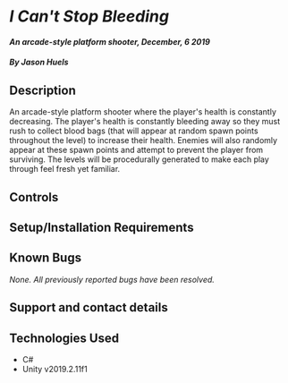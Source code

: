 # _I Can't Stop Bleeding_

#### _An arcade-style platform shooter, December, 6 2019_

#### _By **Jason Huels**_

## Description

An arcade-style platform shooter where the player's health is constantly decreasing. The player's health is constantly bleeding away so they must rush to collect blood bags (that will appear at random spawn points throughout the level) to increase their health. Enemies will also randomly appear at these spawn points and attempt to prevent the player from surviving. The levels will be procedurally generated to make each play through feel fresh yet familiar.

## Controls

## Setup/Installation Requirements

## Known Bugs

_None. All previously reported bugs have been resolved._

## Support and contact details

## Technologies Used
* C#
* Unity v2019.2.11f1
